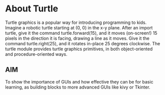 # About Turtle
Turtle graphics is a popular way for introducing programming to kids. Imagine a robotic turtle starting at (0, 0) in the x-y plane.
After an import turtle, give it the command turtle.forward(15), and it moves (on-screen!) 15 pixels in the direction it is facing,
drawing a line as it moves. Give it the command turtle.right(25), and it rotates in-place 25 degrees clockwise.
The turtle module provides turtle graphics primitives, in both object-oriented and procedure-oriented ways.

## AIM 
To show the importance of GUIs and how effective they can be for basic learning, as building blocks to more advanced GUIs like 
kivy or Tkinter.
